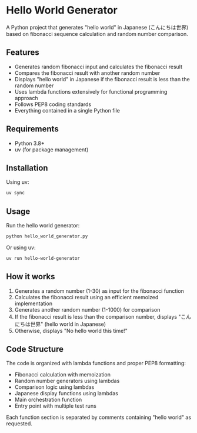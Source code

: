 # Hello World Generator

A Python project that generates "hello world" in Japanese (こんにちは世界) based on fibonacci sequence calculation and random number comparison.

## Features

- Generates random fibonacci input and calculates the fibonacci result
- Compares the fibonacci result with another random number
- Displays "hello world" in Japanese if the fibonacci result is less than the random number
- Uses lambda functions extensively for functional programming approach
- Follows PEP8 coding standards
- Everything contained in a single Python file

## Requirements

- Python 3.8+
- uv (for package management)

## Installation

Using uv:

```bash
uv sync
```

## Usage

Run the hello world generator:

```bash
python hello_world_generator.py
```

Or using uv:

```bash
uv run hello-world-generator
```

## How it works

1. Generates a random number (1-30) as input for the fibonacci function
2. Calculates the fibonacci result using an efficient memoized implementation
3. Generates another random number (1-1000) for comparison
4. If the fibonacci result is less than the comparison number, displays "こんにちは世界" (hello world in Japanese)
5. Otherwise, displays "No hello world this time!"

## Code Structure

The code is organized with lambda functions and proper PEP8 formatting:

- Fibonacci calculation with memoization
- Random number generators using lambdas
- Comparison logic using lambdas
- Japanese display functions using lambdas
- Main orchestration function
- Entry point with multiple test runs

Each function section is separated by comments containing "hello world" as requested.
